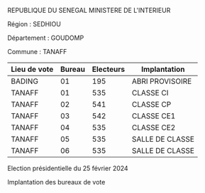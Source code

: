 REPUBLIQUE DU SENEGAL MINISTERE DE L'INTERIEUR

Région : SEDHIOU

Département : GOUDOMP

Commune : TANAFF

| Lieu de vote | Bureau | Electeurs | Implantation |
| - | - | - | - |
| BADING | 01 | 195 | ABRI PROVISOIRE |
| TANAFF | 01 | 535 | CLASSE CI |
| TANAFF | 02 | 541 | CLASSE CP |
| TANAFF | 03 | 542 | CLASSE CE1 |
| TANAFF | 04 | 535 | CLASSE CE2 |
| TANAFF | 05 | 535 | SALLE DE CLASSE |
| TANAFF | 06 | 535 | SALLE DE CLASSE |

<!-- PageNumber="15/16" -->

Election présidentielle du 25 février 2024

Implantation des bureaux de vote
